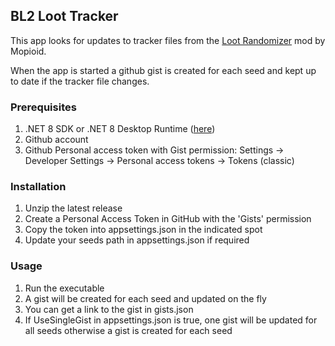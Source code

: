 ﻿## BL2 Loot Tracker

This app looks for updates to tracker files from the [Loot Randomizer](https://github.com/mopioid/Borderlands-Loot-Randomizer) mod by Mopioid. 

When the app is started a github gist is created for each seed and kept up to date if the tracker file changes.

### Prerequisites

1. .NET 8 SDK or .NET 8 Desktop Runtime ([here](https://dotnet.microsoft.com/en-us/download/dotnet/8.0))
2. Github account
3. Github Personal access token with Gist permission: Settings -> Developer Settings -> Personal access tokens -> Tokens (classic)

### Installation

1. Unzip the latest release
2. Create a Personal Access Token in GitHub with the 'Gists' permission
3. Copy the token into appsettings.json in the indicated spot
4. Update your seeds path in appsettings.json if required

### Usage

1. Run the executable
2. A gist will be created for each seed and updated on the fly
3. You can get a link to the gist in gists.json
4. If UseSingleGist in appsettings.json is true, one gist will be updated for all seeds otherwise a gist is created for each seed

